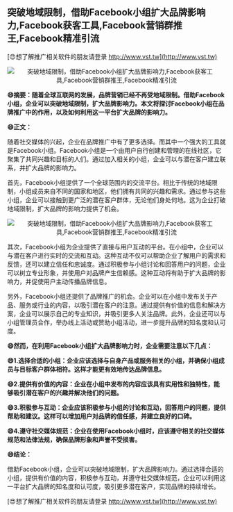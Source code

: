 ## **突破地域限制，借助Facebook小组扩大品牌影响力,Facebook获客工具,Facebook营销群推王,Facebook精准引流**

[😍想了解推广相关软件的朋友请登录 http://www.vst.tw](http://www.vst.tw)

 <center><img src="https://vst.tw/MP4/tuiguang/png/4.png" alt="突破地域限制，借助Facebook小组扩大品牌影响力,Facebook获客工具,Facebook营销群推王,Facebook精准引流"></center>

**😄摘要：随着全球互联网的发展，品牌营销已经不再受地域限制。借助Facebook小组，企业可以突破地域限制，扩大品牌影响力。本文将探讨Facebook小组在品牌推广中的作用，以及如何利用这一平台扩大品牌的影响力。**

**😄正文：**

随着社交媒体的兴起，企业在品牌推广中有了更多选择。而其中一个强大的工具就是Facebook小组。Facebook小组是一个由用户自行创建和管理的在线社区，它聚集了共同兴趣和目标的人们。通过加入相关的小组，企业可以与潜在客户建立联系，并扩大品牌的影响力。

首先，Facebook小组提供了一个全球范围内的交流平台。相比于传统的地域限制，小组成员来自不同的国家和地区，他们拥有共同的兴趣和需求。通过参与这些小组，企业可以接触到更广泛的潜在客户群体，无论他们身处何地。这为企业打破地域限制，扩大品牌的影响力提供了机会。

 <center><img src="https://vst.tw/MP4/tuiguang/png/5.png" alt="突破地域限制，借助Facebook小组扩大品牌影响力,Facebook获客工具,Facebook营销群推王,Facebook精准引流"></center>

其次，Facebook小组为企业提供了直接与用户互动的平台。在小组中，企业可以与潜在客户进行实时的交流和互动。这种互动不仅可以帮助企业了解用户的需求和反馈，还可以建立信任和忠诚度。通过积极参与小组讨论和回答用户的问题，企业可以树立专业形象，并使用户对品牌产生信赖感。这种互动将有助于扩大品牌的影响力，并促使用户主动传播品牌信息。

另外，Facebook小组还提供了品牌推广的机会。企业可以在小组中发布关于产品、服务或行业的内容，以吸引潜在客户的注意。通过提供有价值的信息和解决方案，企业可以展示自己的专业知识，并吸引更多人关注品牌。此外，企业还可以与小组管理员合作，举办线上活动或赞助小组活动，进一步提升品牌的知名度和认可度。

**😄然而，在利用Facebook小组扩大品牌影响力时，企业需要注意以下几点：**

**😄1.选择合适的小组：企业应该选择与自身产品或服务相关的小组，并确保小组成员与目标客户群体相符。这样才能更有效地传达品牌信息。**

**😄2.提供有价值的内容：企业在小组中发布的内容应该具有实用性和独特性，能够吸引潜在客户的兴趣并解决他们的问题。**

**😄3.积极参与互动：企业应该积极参与小组的讨论和互动，回答用户的问题，提供帮助和建议。这样可以增加用户对品牌的信任感，并建立良好的口碑。**

**😄4.遵守社交媒体规范：企业在使用Facebook小组时，应该遵守相关的社交媒体规范和法律法规，确保品牌形象和声誉不受损害。**

**😄结论：**

借助Facebook小组，企业可以突破地域限制，扩大品牌影响力。通过选择合适的小组，提供有价值的内容，积极参与互动，并遵守社交媒体规范，企业可以利用这一平台扩大品牌的知名度和认可度，吸引更多潜在客户，实现品牌的持续增长。

[😍想了解推广相关软件的朋友请登录 http://www.vst.tw](http://www.vst.tw)



